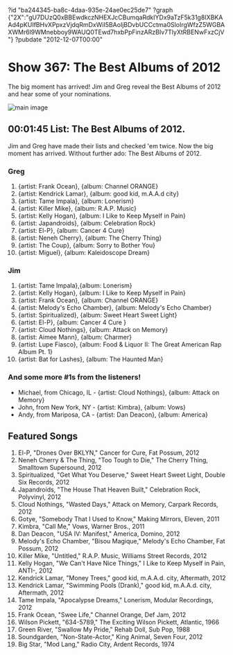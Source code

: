 ?id "ba244345-ba8c-4daa-935e-24ae0ec25de7"
?graph {"2X":"gU7DUzQ0xBBEwdkczNHEXJcCBumqaRdkIYDx9aTzF5k31g8IXBKAAd4pKUIfBHvXPpxzVjdqRmDxWiI5BAoIjBDvbUCCctma0SloIrgWfzZ5WGBAXWMr6l9WMnebboy9WAUQ0TEwd7hxbPpFinzARzBIv7TlyXtRBENwFxzCjV"}
?pubdate "2012-12-07T00:00"

# Show 367: The Best Albums of 2012
The big moment has arrived! Jim and Greg reveal the Best Albums of 2012 and hear some of your nominations.

![main image](https://static.soundopinions.org/images/2012/bestof2012.jpg)

## 00:01:45 List: The Best Albums of 2012.
Jim and Greg have made their lists and checked 'em twice. Now the big moment has arrived. Without further ado: The Best Albums of 2012.

### Greg
1. {artist: Frank Ocean}, {album: Channel ORANGE}
2. {artist: Kendrick Lamar}, {album: good kid, m.A.A.d city}
3. {artist: Tame Impala}, {album: Lonerism}
4. {artist: Killer Mike}, {album: R.A.P. Music}
5. {artist: Kelly Hogan}, {album: I Like to Keep Myself in Pain}
6. {artist: Japandroids}, {album: Celebration Rock}
7. {artist: El-P}, {album: Cancer 4 Cure}
8. {artist:  Neneh Cherry}, {album: The Cherry Thing}
9. {artist: The Coup}, {album: Sorry to Bother You}
10. {artist: Miguel}, {album: Kaleidoscope Dream}

### Jim
1. {artist:  Tame Impala},{album:  Lonerism}
2. {artist: Kelly Hogan}, {album: I Like to Keep Myself in Pain}
3. {artist: Frank Ocean}, {album: Channel ORANGE}
4. {artist: Melody's Echo Chamber}, {album: Melody's Echo Chamber}
5. {artist:  Spiritualized}, {album: Sweet Heart Sweet Light}
6. {artist: El-P}, {album: Cancer 4 Cure       }                                    
7. {artist: Cloud Nothings}, {album: Attack on Memory}
8. {artist: Aimee Mann}, {album: Charmer}
9. {artist: Lupe Fiasco}, {album: Food & Liquor II: The Great American Rap Album Pt. 1}
10. {artist: Bat for Lashes}, {album: The Haunted Man}


### And some more #1s from the listeners!
- Michael, from Chicago, IL - {artist: Cloud Nothings}, {album: Attack on Memory}
- John, from New York, NY - {artist: Kimbra}, {album: Vows}
- Andy, from Mariposa, CA - {artist: Dan Deacon}, {album: America}

## Featured Songs
1. El-P, "Drones Over BKLYN," Cancer for Cure, Fat Possum, 2012
2. Neneh Cherry & The Thing, "Too Tough to Die," The Cherry Thing, Smalltown Supersound, 2012
3. Spiritualized, "Get What You Deserve," Sweet Heart Sweet Light, Double Six Records, 2012
4. Japandroids, "The House That Heaven Built," Celebration Rock, Polyvinyl, 2012
5. Cloud Nothings, "Wasted Days," Attack on Memory, Carpark Records, 2012
6. Gotye, "Somebody That I Used to Know," Making Mirrors, Eleven, 2011
7. Kimbra, "Call Me," Vows, Warner Bros., 2011
8. Dan Deacon, "USA IV: Manifest," America, Domino, 2012
9. Melody's Echo Chamber, "Bisou Magique," Melody's Echo Chamber, Fat Possum, 2012
10. Killer Mike, "Untitled," R.A.P. Music, Williams Street Records, 2012
11. Kelly Hogan, "We Can't Have Nice Things," I Like to Keep Myself in Pain, ANTI-, 2012
12. Kendrick Lamar, "Money Trees," good kid, m.A.A.d. city, Aftermath, 2012
13. Kendrick Lamar, "Swimming Pools (Drank)," good kid, m.A.A.d. city, Aftermath, 2012
14. Tame Impala, "Apocalypse Dreams," Lonerism, Modular Recordings, 2012
15. Frank Ocean, "Swee Life," Channel Orange, Def Jam, 2012
16. Wilson Pickett, "634-5789," The Exciting Wilson Pickett, Atlantic, 1966
17. Green River, "Swallow My Pride," Rehab Doll, Sub Pop, 1988
18. Soundgarden, "Non-State-Actor," King Animal, Seven Four, 2012
19. Big Star, "Mod Lang," Radio City, Ardent Records, 1974
